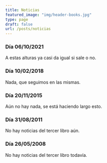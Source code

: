 ```yaml
---
title: Noticias
featured_image: "img/header-books.jpg"
type: page
draft: false
url: /posts/noticias
---
```



### Día 06/10/2021
A estas alturas ya casi da igual si sale o no.

### Día 10/02/2018
Nada, que seguimos en las mismas.

### Día 20/11/2015
Aún no hay nada, se está haciendo largo esto.

### Día 31/08/2011
No hay noticias del tercer libro aún.

### Día 26/05/2008
No hay noticias del tercer libro todavía.